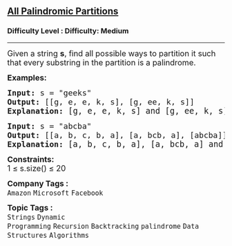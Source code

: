<h2><a href="https://www.geeksforgeeks.org/problems/find-all-possible-palindromic-partitions-of-a-string/1?timeMachineDate=2025-06-18">All Palindromic Partitions</a></h2><h3>Difficulty Level : Difficulty: Medium</h3><hr><div class="problems_problem_content__Xm_eO"><p><span style="font-size: 18px;">Given a string <strong>s</strong>, find all possible ways to partition it such that every substring in the partition is a palindrome.</span></p>
<p><span style="font-size: 18px;"><strong>Examples:</strong></span></p>
<pre><span style="font-size: 18px;"><strong>Input: </strong>s =<strong> </strong>"geeks"<br></span><span style="font-size: 18px;"><strong><span style="font-size: 18px;">Output: </span></strong><span style="font-size: 18px;">[[</span></span><span style="font-size: 18px;">g, e, e, k, s], [g, ee, k, s]]</span>
<span style="font-size: 18px;"><strong><span style="font-size: 18px;">Explanation:</span> </strong><span style="font-size: 14pt;">[</span></span><span style="font-size: 14pt;">g, e, e, k, s] and [g, ee, k, s] are the only partitions of "geeks" where each substring is a palindrome.
</span></pre>
<pre><span style="font-size: 18px;"><strong>Input: </strong>s =<strong> </strong>"abcba"</span>
<span style="font-size: 18px;"><strong>Output: </strong></span><span style="font-size: 18px;">[[a, b, c, b, a], [a, bcb, a], [abcba]]<br><strong>Explanation: </strong></span><span style="font-size: 14pt;">[a, b, c, b, a], [a, bcb, a] and [abcba] are the only partitions of "abcba" where each substring is a palindrome.</span></pre>
<p><span style="font-size: 18px;"><strong>Constraints:</strong></span><br><span style="font-size: 18px;">1 ≤ s.size() ≤ 20</span></p></div><p><span style=font-size:18px><strong>Company Tags : </strong><br><code>Amazon</code>&nbsp;<code>Microsoft</code>&nbsp;<code>Facebook</code>&nbsp;<br><p><span style=font-size:18px><strong>Topic Tags : </strong><br><code>Strings</code>&nbsp;<code>Dynamic Programming</code>&nbsp;<code>Recursion</code>&nbsp;<code>Backtracking</code>&nbsp;<code>palindrome</code>&nbsp;<code>Data Structures</code>&nbsp;<code>Algorithms</code>&nbsp;